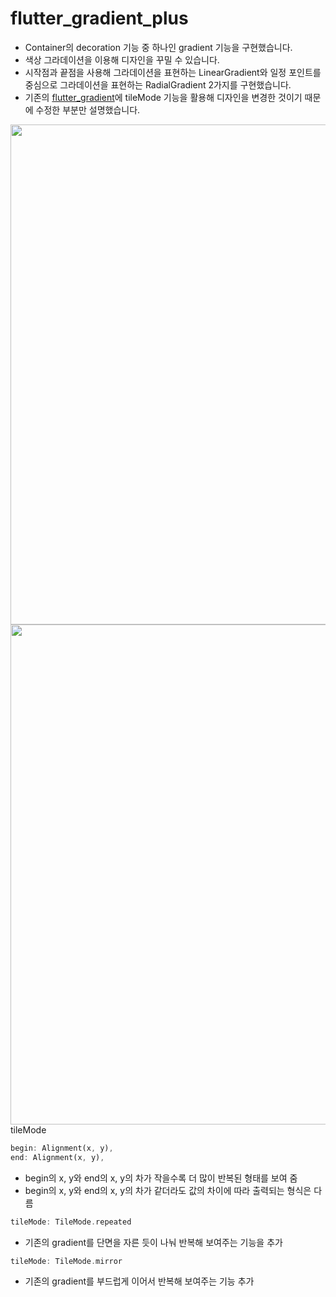 # flutter_gradient_plus

- Container의 decoration 기능 중 하나인 gradient 기능을 구현했습니다.
- 색상 그라데이션을 이용해 디자인을 꾸밀 수 있습니다.
- 시작점과 끝점을 사용해 그라데이션을 표현하는 LinearGradient와 일정 포인트를 중심으로 그라데이션을 표현하는 RadialGradient 2가지를 구현했습니다.
- 기존의 [flutter_gradient](https://github.com/OOGEE/Flutter/tree/master/flutter_Layout/flutter_gradient)에 tileMode 기능을 활용해 디자인을 변경한 것이기 때문에 수정한 부분만 설명했습니다.

<div>
<img height="800" src="https://user-images.githubusercontent.com/46275549/96059613-6293c980-0ec9-11eb-9483-54557e7b7478.jpg">
<img height="800" src="https://user-images.githubusercontent.com/46275549/96059617-63c4f680-0ec9-11eb-9afd-9cc9d4dcae30.jpg">
</div

## tileMode
~~~dart
begin: Alignment(x, y),
end: Alignment(x, y),
~~~
- begin의 x, y와 end의 x, y의 차가 작을수록 더 많이 반복된 형태를 보여 줌
- begin의 x, y와 end의 x, y의 차가 같더라도 값의 차이에 따라 출력되는 형식은 다름

~~~dart
tileMode: TileMode.repeated
~~~
- 기존의 gradient를 단면을 자른 듯이 나눠 반복해 보여주는 기능을 추가

~~~dart
tileMode: TileMode.mirror
~~~
- 기존의 gradient를 부드럽게 이어서 반복해 보여주는 기능 추가